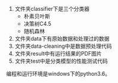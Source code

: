 1. 文件夹classifier下是三个分类器
    - 朴素贝叶斯
    - 决策树C4.5
    - 随机森林
2. 文件夹data下有原始数据和处理过的数据
3. 文件夹data-cleaning中是数据预处理代码
4. 文件夹result中有运行结果的PDF图片
5. 文件夹test中是分类模型的性能测试代码

编程和运行环境是windows下的python3.6。


